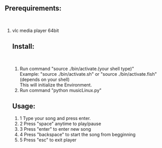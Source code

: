 <h2>Prerequirements:</h2><br>
    <ol><li>vlc media player 64bit</li><x/ol>

<h2>Install:</h2><br>
    <ol>
    <li> Run command "source ./bin/activate.(your shell type)"
     <br>Example: "source ./bin/activate.sh" or "source ./bin/activate.fish" (depends on your shell)
     <br>This will initialize the Environment.</li>
    <li> Run command "python musicLinux.py"</li>
    </ol>
<h2>Usage:</h2>
    <ol>
   <li>1 Type your song and press enter.</li>
   <li> 2 Press "space" anytime to play/pause</li>
    <li>3 Press "enter" to  enter new song</li>
    <li>4 Press "backspace" to start the song from begginning </li>
    <li>5 Press "esc" to exit player   </li>
    </ol>
